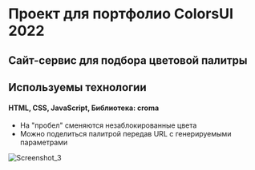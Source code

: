 # Проект для портфолио ColorsUI 2022
## Сайт-сервис для подбора цветовой палитры

## Используемы технологии
#### HTML, CSS, JavaScript, Библиотека: croma

- На "пробел" сменяются незаблокированные цвета
- Можно поделиться палитрой передав URL с генерируемыми параметрами

![Screenshot_3](https://github.com/user-attachments/assets/026ae9ec-2e90-443b-b8a9-06099ecce4d1)

